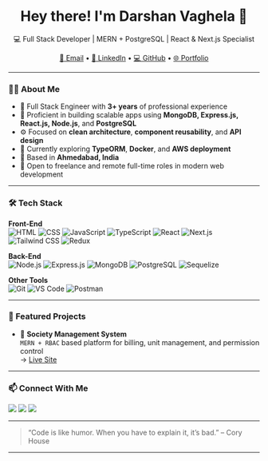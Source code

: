 <h1 align="center">Hey there! I'm Darshan Vaghela 👋</h1>
<p align="center">
  💻 Full Stack Developer | MERN + PostgreSQL | React & Next.js Specialist  
</p>

<p align="center">
  <a href="mailto:vdarshan613@gmail.com">📧 Email</a> •
  <a href="https://www.linkedin.com/in/vaghela-darshan-32752b1aa/" target="_blank">🔗 LinkedIn</a> •
  <a href="https://github.com/DarshanVaghela284/DarshanVaghela284" target="_blank">💻 GitHub</a> •
  <a href="https://darshanvaghela.vercel.app" target="_blank">🌐 Portfolio</a>
</p>

---

### 👨‍💻 About Me

- 🔧 Full Stack Engineer with **3+ years** of professional experience
- 🧰 Proficient in building scalable apps using **MongoDB, Express.js, React.js, Node.js**, and **PostgreSQL**
- ⚙️ Focused on **clean architecture**, **component reusability**, and **API design**
- 🧠 Currently exploring **TypeORM**, **Docker**, and **AWS deployment**
- 📍 Based in **Ahmedabad, India**
- 💬 Open to freelance and remote full-time roles in modern web development

---

### 🛠️ Tech Stack

**Front-End**  
![HTML](https://img.shields.io/badge/-HTML5-E34F26?style=flat-square&logo=html5&logoColor=white)
![CSS](https://img.shields.io/badge/-CSS3-1572B6?style=flat-square&logo=css3&logoColor=white)
![JavaScript](https://img.shields.io/badge/-JavaScript-black?style=flat-square&logo=javascript)
![TypeScript](https://img.shields.io/badge/-TypeScript-3178C6?style=flat-square&logo=typescript&logoColor=white)
![React](https://img.shields.io/badge/-React-61DAFB?style=flat-square&logo=react&logoColor=black)
![Next.js](https://img.shields.io/badge/-Next.js-black?style=flat-square&logo=next.js)
![Tailwind CSS](https://img.shields.io/badge/-Tailwind-06B6D4?style=flat-square&logo=tailwindcss&logoColor=white)
![Redux](https://img.shields.io/badge/-Redux-764ABC?style=flat-square&logo=redux&logoColor=white)

**Back-End**  
![Node.js](https://img.shields.io/badge/-Node.js-339933?style=flat-square&logo=node.js&logoColor=white)
![Express.js](https://img.shields.io/badge/-Express.js-000000?style=flat-square&logo=express&logoColor=white)
![MongoDB](https://img.shields.io/badge/-MongoDB-47A248?style=flat-square&logo=mongodb&logoColor=white)
![PostgreSQL](https://img.shields.io/badge/-PostgreSQL-336791?style=flat-square&logo=postgresql&logoColor=white)
![Sequelize](https://img.shields.io/badge/-Sequelize-52B0E7?style=flat-square&logo=sequelize&logoColor=white)

**Other Tools**  
![Git](https://img.shields.io/badge/-Git-F05032?style=flat-square&logo=git&logoColor=white)
![VS Code](https://img.shields.io/badge/-VS%20Code-007ACC?style=flat-square&logo=visual-studio-code&logoColor=white)
![Postman](https://img.shields.io/badge/-Postman-FF6C37?style=flat-square&logo=postman&logoColor=white)

---

### 🚀 Featured Projects

- 🔗 **Society Management System**  
  `MERN + RBAC` based platform for billing, unit management, and permission control  
  → [Live Site](https://www.app.ebuilding.in/)

---

### 📫 Connect With Me

<a href="mailto:vdarshan613@gmail.com" target="_blank"><img src="https://img.shields.io/badge/Gmail-D14836?style=for-the-badge&logo=gmail&logoColor=white"/></a>
<a href="https://www.linkedin.com/in/vaghela-darshan-32752b1aa/" target="_blank"><img src="https://img.shields.io/badge/-LinkedIn-blue?style=for-the-badge&logo=linkedin&logoColor=white"/></a>
<a href="https://darshanvaghela.vercel.app" target="_blank"><img src="https://img.shields.io/badge/-Portfolio-000?style=for-the-badge&logo=firefox-browser&logoColor=white"/></a>

---

> “Code is like humor. When you have to explain it, it’s bad.” – Cory House

---
